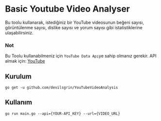 # Basic Youtube Video Analyser

Bu toolu kullanarak, istediğiniz bir YouTube videosunun beğeni sayısı, görüntülenme sayısı,
dislike sayısı ve yorum sayısı gibi istatistiklerine ulaşabilirsiniz. 

### Not

Bu Toolu kullanabilmeniz için `YouTube Data Apı`ye sahip olmanız gerekir. API almak için: 
[YouTube](https://developers.google.com/youtube/v3)

## Kurulum
``` go get -u github.com/devilsgrin/YouTubeVideoAnalysis ```

## Kullanım

``` go run main.go --api={YOUR-API_KEY} --url={VIDEO_URL} ```


